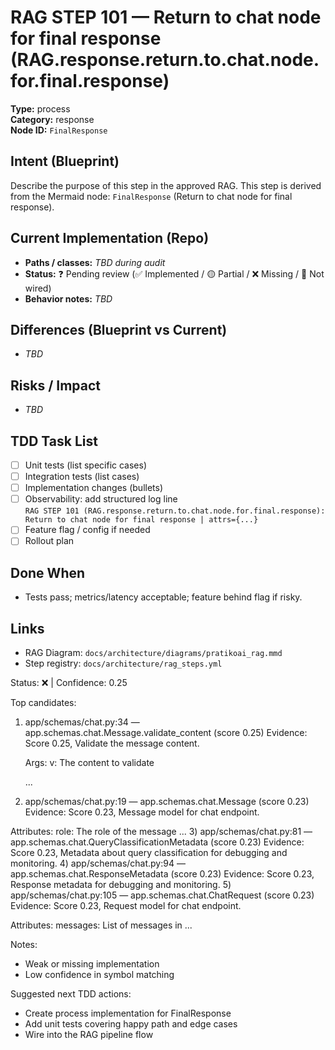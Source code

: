 # RAG STEP 101 — Return to chat node for final response (RAG.response.return.to.chat.node.for.final.response)

**Type:** process  
**Category:** response  
**Node ID:** `FinalResponse`

## Intent (Blueprint)
Describe the purpose of this step in the approved RAG. This step is derived from the Mermaid node: `FinalResponse` (Return to chat node for final response).

## Current Implementation (Repo)
- **Paths / classes:** _TBD during audit_
- **Status:** ❓ Pending review (✅ Implemented / 🟡 Partial / ❌ Missing / 🔌 Not wired)
- **Behavior notes:** _TBD_

## Differences (Blueprint vs Current)
- _TBD_

## Risks / Impact
- _TBD_

## TDD Task List
- [ ] Unit tests (list specific cases)
- [ ] Integration tests (list cases)
- [ ] Implementation changes (bullets)
- [ ] Observability: add structured log line  
  `RAG STEP 101 (RAG.response.return.to.chat.node.for.final.response): Return to chat node for final response | attrs={...}`
- [ ] Feature flag / config if needed
- [ ] Rollout plan

## Done When
- Tests pass; metrics/latency acceptable; feature behind flag if risky.

## Links
- RAG Diagram: `docs/architecture/diagrams/pratikoai_rag.mmd`
- Step registry: `docs/architecture/rag_steps.yml`


<!-- AUTO-AUDIT:BEGIN -->
Status: ❌  |  Confidence: 0.25

Top candidates:
1) app/schemas/chat.py:34 — app.schemas.chat.Message.validate_content (score 0.25)
   Evidence: Score 0.25, Validate the message content.

    Args:
        v: The content to validate

   ...
2) app/schemas/chat.py:19 — app.schemas.chat.Message (score 0.23)
   Evidence: Score 0.23, Message model for chat endpoint.

Attributes:
    role: The role of the message ...
3) app/schemas/chat.py:81 — app.schemas.chat.QueryClassificationMetadata (score 0.23)
   Evidence: Score 0.23, Metadata about query classification for debugging and monitoring.
4) app/schemas/chat.py:94 — app.schemas.chat.ResponseMetadata (score 0.23)
   Evidence: Score 0.23, Response metadata for debugging and monitoring.
5) app/schemas/chat.py:105 — app.schemas.chat.ChatRequest (score 0.23)
   Evidence: Score 0.23, Request model for chat endpoint.

Attributes:
    messages: List of messages in ...

Notes:
- Weak or missing implementation
- Low confidence in symbol matching

Suggested next TDD actions:
- Create process implementation for FinalResponse
- Add unit tests covering happy path and edge cases
- Wire into the RAG pipeline flow
<!-- AUTO-AUDIT:END -->